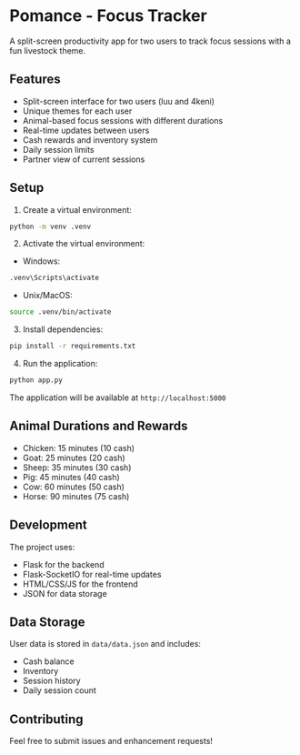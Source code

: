 # Pomance - Focus Tracker

A split-screen productivity app for two users to track focus sessions with a fun livestock theme.

## Features

- Split-screen interface for two users (luu and 4keni)
- Unique themes for each user
- Animal-based focus sessions with different durations
- Real-time updates between users
- Cash rewards and inventory system
- Daily session limits
- Partner view of current sessions

## Setup

1. Create a virtual environment:
```bash
python -m venv .venv
```

2. Activate the virtual environment:
- Windows:
```bash
.venv\Scripts\activate
```
- Unix/MacOS:
```bash
source .venv/bin/activate
```

3. Install dependencies:
```bash
pip install -r requirements.txt
```

4. Run the application:
```bash
python app.py
```

The application will be available at `http://localhost:5000`

## Animal Durations and Rewards

- Chicken: 15 minutes (10 cash)
- Goat: 25 minutes (20 cash)
- Sheep: 35 minutes (30 cash)
- Pig: 45 minutes (40 cash)
- Cow: 60 minutes (50 cash)
- Horse: 90 minutes (75 cash)

## Development

The project uses:
- Flask for the backend
- Flask-SocketIO for real-time updates
- HTML/CSS/JS for the frontend
- JSON for data storage

## Data Storage

User data is stored in `data/data.json` and includes:
- Cash balance
- Inventory
- Session history
- Daily session count

## Contributing

Feel free to submit issues and enhancement requests! 
